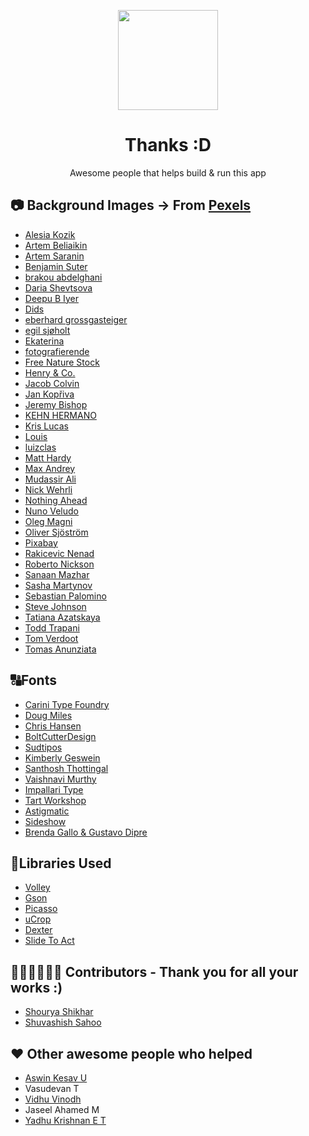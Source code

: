 <p align="center"> 
	<img src="https://github.com/VishnuSanal/Quotes/blob/master/Screenshots/icon.png" width=160 height=160>
</p>

<h1 align="center">
	Thanks :D
</h1>

<p align="center">
	Awesome people that helps build & run this app
</p>

## 📷 Background Images -> From [Pexels](https://www.pexels.com)

 - [Alesia Kozik](https://www.pexels.com/@alesiakozik)
 - [Artem Beliaikin](https://www.pexels.com/@belart84)
 - [Artem Saranin](https://www.pexels.com/@arts)
 - [Benjamin Suter](https://www.pexels.com/@benjaminjsuter)
 - [brakou abdelghani](https://www.pexels.com/@brakou)
 - [Daria Shevtsova](https://www.pexels.com/@daria)
 - [Deepu B Iyer](https://www.pexels.com/@deepu-b-iyer)
 - [Dids](https://www.pexels.com/@didsss)
 - [eberhard grossgasteiger](https://www.pexels.com/@eberhardgross)
 - [egil sjøholt](https://www.pexels.com/@egos68)
 - [Ekaterina](https://www.pexels.com/@octoptimist)
 - [fotografierende](https://www.pexels.com/@fotografierende)
 - [Free Nature Stock](https://www.pexels.com/@free-nature-stock)
 - [Henry & Co.](https://www.pexels.com/@hngstrm)
 - [Jacob Colvin](https://www.pexels.com/@jake-pnw)
 - [Jan Kopřiva](https://www.pexels.com/@koprivakart)
 - [Jeremy Bishop](https://www.pexels.com/@jeremy-bishop-1260133)
 - [KEHN HERMANO](https://www.pexels.com/@brotherkehn)
 - [Kris Lucas](https://www.pexels.com/@krislucas90)
 - [Louis](https://www.pexels.com/@louis-965146)
 - [luizclas ](https://www.pexels.com/@luizclas-170497)
 - [Matt Hardy](https://www.pexels.com/@matthardy)
 - [Max Andrey](https://www.pexels.com/@maxandrey)
 - [Mudassir Ali](https://www.pexels.com/@pixelcop)
 - [Nick Wehrli](https://www.pexels.com/@oidonnyboy)
 - [Nothing Ahead](https://www.pexels.com/@ian-panelo)
 - [Nuno Veludo](https://www.pexels.com/@nuno-veludo-1894556)
 - [Oleg Magni](https://www.pexels.com/@oleg-magni)
 - [Oliver Sjöström](https://www.pexels.com/@ollivves)
 - [Pixabay](https://www.pexels.com/@pixabay)
 - [Rakicevic Nenad](https://www.pexels.com/@rakicevic-nenad-233369)
 - [Roberto Nickson](https://www.pexels.com/@rpnickson)
 - [Sanaan Mazhar](https://www.pexels.com/@sanaan)
 - [Sasha Martynov](https://www.pexels.com/@lazybird)
 - [Sebastian Palomino](https://www.pexels.com/@sebastian-palomino-933481)
 - [Steve Johnson](https://www.pexels.com/@steve)
 - [Tatiana Аzatskaya](https://www.pexels.com/@tatiana-zatskaya-1995264)
 - [Todd Trapani](https://www.pexels.com/@todd-trapani-488382)
 - [Tom Verdoot](https://www.pexels.com/@bowovisuals)
 - [Tomas Anunziata](https://www.pexels.com/@tomas-anunziata-129267)

## 🔠Fonts

 - [Carini Type Foundry](https://www.1001fonts.com/users/carini)
 - [Doug Miles](https://www.1001fonts.com/users/dougmiles)
 - [Chris Hansen](https://www.1001fonts.com/users/chrisx)
 - [BoltCutterDesign](https://www.1001fonts.com/users/boltcutterdesign)
 - [Sudtipos](https://fonts.google.com/specimen/Aladin?preview.text_type=custom#about)
 - [Kimberly Geswein](https://fonts.google.com/specimen/Indie+Flower?preview.text_type=custom#about)
 - [Santhosh Thottingal](https://fonts.google.com/specimen/Chilanka?preview.text_type=custom#about)
 - [Vaishnavi Murthy](https://fonts.google.com/specimen/Akaya+Telivigala?preview.text_type=custom#about)
 - [Impallari Type](https://fonts.google.com/specimen/Dancing+Script?preview.text_type=custom#about)
 - [Tart Workshop](https://fonts.google.com/specimen/Fredericka+the+Great?preview.text_type=custom#about) 
 - [Astigmatic](https://fonts.google.com/specimen/Berkshire+Swash?preview.text_type=custom#about)
 - [Sideshow](https://fonts.google.com/specimen/Flavors?preview.text_type=custom#about)
 - [Brenda Gallo & Gustavo Dipre](https://fonts.google.com/specimen/Spirax?preview.text_type=custom#about)

## 📑Libraries Used
 - [Volley](https://github.com/google/volley)
 - [Gson](https://github.com/google/gson)
 - [Picasso](https://square.github.io/picasso/)
 - [uCrop](https://github.com/Yalantis/uCrop)
 - [Dexter](https://github.com/Karumi/Dexter)
 - [Slide To Act](https://github.com/cortinico/slidetoact)

## 👩🏿‍💻👨🏿‍💻 Contributors - Thank you for all your works :)
 - [Shourya Shikhar](https://github.com/danger-ahead)
 - [Shuvashish Sahoo](https://github.com/shuvashish76)

## ♥ Other awesome people who helped

 - [Aswin Kesav U](https://www.twitter.com/KesavAswin/)
 - Vasudevan T
 - [Vidhu Vinodh](https://www.instagram.com/vidhu_vinodh/)
 - Jaseel Ahamed M
 - [Yadhu Krishnan E T](https://www.instagram.com/yadhu1020/)
